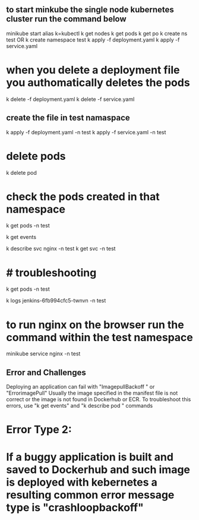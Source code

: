 ## to start minkube the single node kubernetes cluster run the command below

minikube start
alias k=kubectl
k get nodes
k get pods 
k get po
k create ns test OR k create namespace test
k apply -f deployment.yaml
k apply -f service.yaml 

# when you delete a deployment file you authomatically deletes the pods
k delete -f deployment.yaml 
k delete -f service.yaml 
## create the file in test namaspace
k apply -f deployment.yaml -n test
k apply -f service.yaml -n test

# delete pods 
k delete pod <podname>

# check the pods created in that namespace
k get pods -n test

k get events

k describe svc nginx  -n test
k get svc -n test 

# # troubleshooting


k get pods -n test

k logs jenkins-6fb994cfc5-twnvn -n test

# to run nginx on the browser run the command within the test namespace

 minikube service nginx -n test


 ## Error and Challenges
 Deploying an application can fail with "ImagepullBackoff
" or "ErrorimagePull" Usually the image specified in the manifest file is not correct or the image is not found in Dockerhub or ECR. To troubleshoot this errors, use "k get events" and "k describe pod <podname>" commands 

# Error Type 2:
If a buggy application is built and saved to Dockerhub and such image is deployed with kebernetes a resulting common error message type is "crashloopbackoff"
 =====================================================